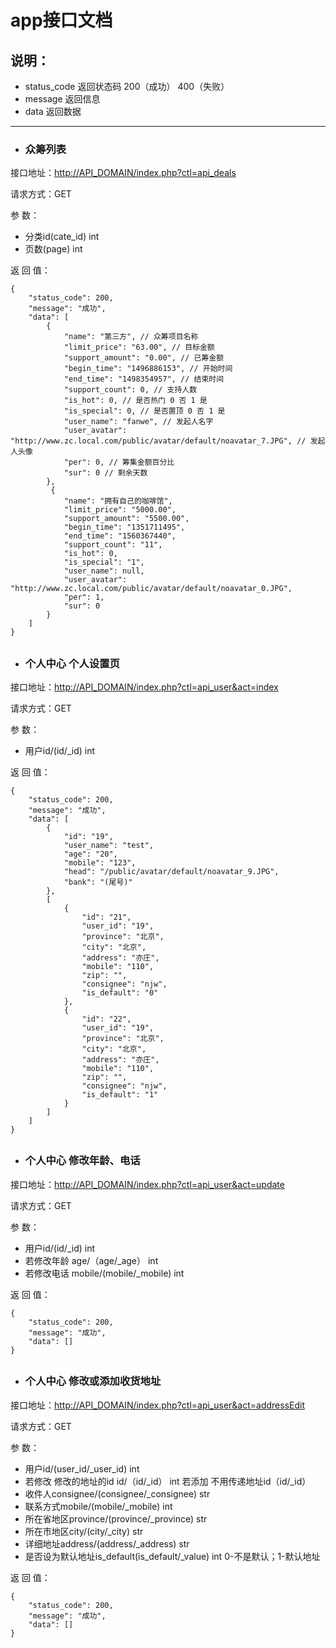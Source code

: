 # app接口文档

## 说明：

* status\_code 返回状态码 200（成功） 400（失败）
* message 返回信息
* data 返回数据

---

* ### 众筹列表

接口地址：[http://API\_DOMAIN/index.php?ctl=api\_deals](http://API_DOMAIN/index.php?ctl=api_deals)

请求方式：GET

参 数：

* 分类id\(cate\_id\) int 
* 页数\(page\) int

返 回 值：

```
{
    "status_code": 200,
    "message": "成功",
    "data": [
        {
            "name": "第三方", // 众筹项目名称
            "limit_price": "63.00", // 目标金额
            "support_amount": "0.00", // 已筹金额
            "begin_time": "1496886153", // 开始时间
            "end_time": "1498354957", // 结束时间
            "support_count": 0, // 支持人数
            "is_hot": 0, // 是否热门 0 否 1 是
            "is_special": 0, // 是否置顶 0 否 1 是
            "user_name": "fanwe", // 发起人名字
            "user_avatar": "http://www.zc.local.com/public/avatar/default/noavatar_7.JPG", // 发起人头像
            "per": 0, // 筹集金额百分比
            "sur": 0 // 剩余天数
        },
         {
            "name": "拥有自己的咖啡馆",
            "limit_price": "5000.00",
            "support_amount": "5500.00",
            "begin_time": "1351711495",
            "end_time": "1560367440",
            "support_count": "11",
            "is_hot": 0,
            "is_special": "1",
            "user_name": null,
            "user_avatar": "http://www.zc.local.com/public/avatar/default/noavatar_0.JPG",
            "per": 1,
            "sur": 0
        }
    ]
}
```
##

* ### 个人中心 个人设置页

接口地址：[http://API\_DOMAIN/index.php?ctl=api\_user&act=index](http://API_DOMAIN/index.php?ctl=api_user&act=index)

请求方式：GET

参 数：

* 用户id/(id/_id\) int 

返 回 值：

```
{
    "status_code": 200,
    "message": "成功",
    "data": [
        {
            "id": "19",
            "user_name": "test",
            "age": "20",
            "mobile": "123",
            "head": "/public/avatar/default/noavatar_9.JPG",
            "bank": "(尾号)"
        },
        [
            {
                "id": "21",
                "user_id": "19",
                "province": "北京",
                "city": "北京",
                "address": "亦庄",
                "mobile": "110",
                "zip": "",
                "consignee": "njw",
                "is_default": "0"
            },
            {
                "id": "22",
                "user_id": "19",
                "province": "北京",
                "city": "北京",
                "address": "亦庄",
                "mobile": "110",
                "zip": "",
                "consignee": "njw",
                "is_default": "1"
            }
        ]
    ]
}
```

## 

* ### 个人中心 修改年龄、电话

接口地址：[http://API\_DOMAIN/index.php?ctl=api\_user&act=update](http://API_DOMAIN/index.php?ctl=api_user&act=update)

请求方式：GET

参 数：

* 用户id/(id/_id) int 
* 若修改年龄 age/（age/_age） int
* 若修改电话 mobile/(mobile/_mobile) int

返 回 值：

```
{
    "status_code": 200,
    "message": "成功",
    "data": []
}
```

## 

* ### 个人中心 修改或添加收货地址

接口地址：[http://API\_DOMAIN/index.php?ctl=api\_user&act=addressEdit](http://API_DOMAIN/index.php?ctl=api_user&act=addressEdit)

请求方式：GET

参 数：

* 用户id/(user_id/_user_id) int 
* 若修改 修改的地址的id id/（id/_id） int  若添加 不用传递地址id（id/_id）
* 收件人consignee/(consignee/_consignee) str
* 联系方式mobile/(mobile/_mobile) int
* 所在省地区province/(province/_province) str
* 所在市地区city/(city/_city) str
* 详细地址address/(address/_address) str
* 是否设为默认地址is_default(is_default/_value) int 0-不是默认；1-默认地址

返 回 值：

```
{
    "status_code": 200,
    "message": "成功",
    "data": []
}
```

## 



